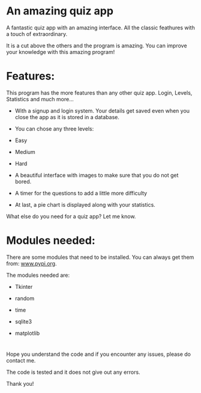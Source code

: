 # An amazing quiz app 

A fantastic quiz app with an amazing interface. All the classic feathures with a touch of extraordinary. 

It is a cut above the others and the program is amazing. You can improve your knowledge with this amazing program!

# Features:

This program has the more features than any other quiz app. Login, Levels, Statistics and much more...

- With a signup and login system. Your details get saved even when you close the app as it is stored in a database.

- You can chose any three levels: 
- Easy
- Medium
- Hard

- A beautiful interface with images to make sure that you do not get bored.

- A timer for the questions to add a little more difficulty

- At last, a pie chart is displayed along with your statistics.

What else do you need for a quiz app? Let me know.

# Modules needed:

There are some modules that need to be installed. You can always get them from: www.pypi.org. 

The modules needed are: 

- Tkinter

- random

- time

- sqlite3

- matplotlib

# 

Hope you understand the code and if you encounter any issues, please do contact me. 

The code is tested and it does not give out any errors.

Thank you!
